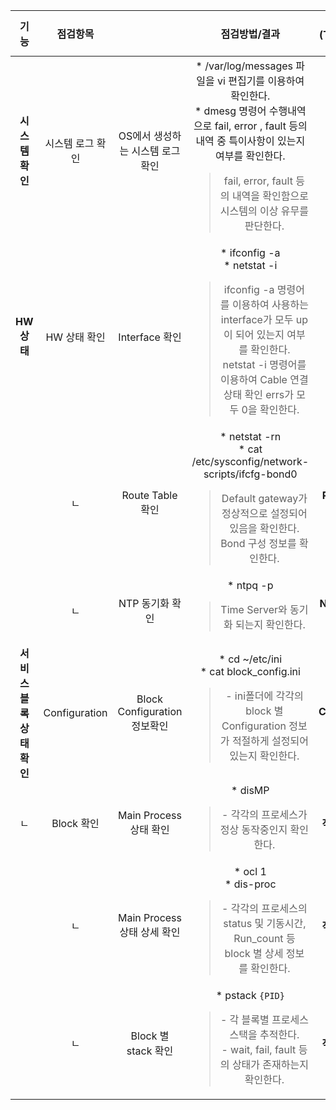 기능 | 점검항목 | |  점검방법/결과 | 점검 시스템(TTMC /DMZ 2)  
:---: | :---: | :---: | :---: | :---:
| **시스템 확인** | 시스템 로그 확인 | OS에서 생성하는 시스템 로그 확인 | * /var/log/messages 파일을 vi 편집기를 이용하여 확인한다.<br>* dmesg 명령어 수행내역으로 fail, error , fault 등의 내역 중 특이사항이 있는지 여부를 확인한다.<br><blockquote>fail, error, fault 등의 내역을 확인함으로 시스템의 이상 유무를 판단한다. | **1[^1]** |				
| **HW 상태** | HW 상태 확인 | Interface 확인 | * ifconfig -a<br>* netstat -i<blockquote>ifconfig -a 명령어를 이용하여 사용하는 interface가 모두 up 이 되어 있는지 여부를 확인한다.<br>netstat -i 명령어를 이용하여 Cable 연결상태 확인 errs가 모두 0을 확인한다. | **2[^2]** | 
| | ㄴ | Route Table 확인  | * netstat -rn<br>* cat /etc/sysconfig/network-scripts/ifcfg-bond0<blockquote>Default gateway가 정상적으로 설정되어 있음을 확인한다.<br>Bond 구성 정보를 확인한다. | **Route Table 확인**<br> |			
| | ㄴ | NTP 동기화 확인 | * ntpq -p<blockquote>Time Server와 동기화 되는지 확인한다. | **NTP 동기화 확인** | 
| **서비스 블록 상태 확인** | Configuration | Block Configuration 정보확인 | * cd ~/etc/ini<br>* cat block_config.ini<blockquote>- ini폴더에 각각의 block 별 Configuration 정보가 적절하게 설정되어 있는지 확인한다. | **Block Configuraton 정보 확인** |
| ㄴ | Block 확인 | Main Process 상태 확인 | * disMP<blockquote>- 각각의 프로세스가 정상 동작중인지 확인한다. | **작성해 주세요** |
| | ㄴ | Main Process 상태 상세 확인 | * ocl 1<br>* dis-proc<blockquote>- 각각의 프로세스의 status 및 기동시간, Run_count 등 block 별 상세 정보를 확인한다. | **작성해 주세요** |
| | ㄴ | Block 별 stack 확인 | * pstack `{PID}`<blockquote>- 각 블록별 프로세스 스택을 추적한다.<br>- wait, fail, fault 등의 상태가 존재하는지 확인한다. | **작성해 주세요** |
